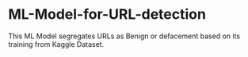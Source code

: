 # ML-Model-for-URL-detection
This ML Model segregates URLs as Benign or defacement based on its training from Kaggle Dataset.
